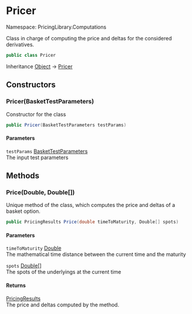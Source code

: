 # Pricer

Namespace: PricingLibrary.Computations

Class in charge of computing the price and deltas for the considered derivatives.

```csharp
public class Pricer
```

Inheritance [Object](https://docs.microsoft.com/en-us/dotnet/api/system.object) → [Pricer](./pricinglibrary.computations.pricer.md)

## Constructors

### **Pricer(BasketTestParameters)**

Constructor for the class

```csharp
public Pricer(BasketTestParameters testParams)
```

#### Parameters

`testParams` [BasketTestParameters](./pricinglibrary.dataclasses.baskettestparameters.md)<br>
The input test parameters

## Methods

### **Price(Double, Double[])**

Unique method of the class, which computes the price and deltas of a basket option.

```csharp
public PricingResults Price(double timeToMaturity, Double[] spots)
```

#### Parameters

`timeToMaturity` [Double](https://docs.microsoft.com/en-us/dotnet/api/system.double)<br>
The mathematical time distance between the current time and the maturity

`spots` [Double[]](https://docs.microsoft.com/en-us/dotnet/api/system.double)<br>
The spots of the underlyings at the current time

#### Returns

[PricingResults](./pricinglibrary.dataclasses.pricingresults.md)<br>
The price and deltas computed by the method.
